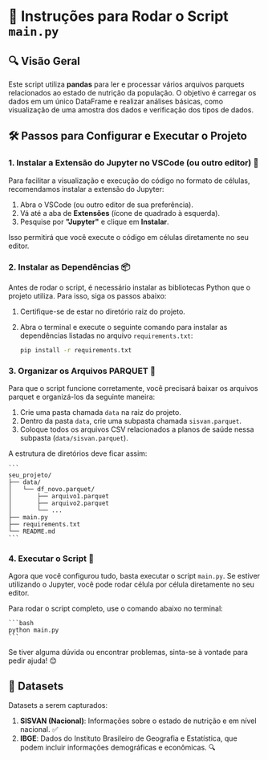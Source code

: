 # 📝 Instruções para Rodar o Script `main.py`

## 🔍 Visão Geral

Este script utiliza **pandas** para ler e processar vários arquivos parquets relacionados ao estado de nutrição da população. O objetivo é carregar os dados em um único DataFrame e realizar análises básicas, como visualização de uma amostra dos dados e verificação dos tipos de dados.

## 🛠️ Passos para Configurar e Executar o Projeto

### 1. Instalar a Extensão do Jupyter no VSCode (ou outro editor) 🧩

Para facilitar a visualização e execução do código no formato de células, recomendamos instalar a extensão do Jupyter:

1. Abra o VSCode (ou outro editor de sua preferência).
2. Vá até a aba de **Extensões** (ícone de quadrado à esquerda).
3. Pesquise por **"Jupyter"** e clique em **Instalar**.

Isso permitirá que você execute o código em células diretamente no seu editor.

### 2. Instalar as Dependências 📦

Antes de rodar o script, é necessário instalar as bibliotecas Python que o projeto utiliza. Para isso, siga os passos abaixo:

1. Certifique-se de estar no diretório raiz do projeto.
2. Abra o terminal e execute o seguinte comando para instalar as dependências listadas no arquivo `requirements.txt`:

    ```bash
    pip install -r requirements.txt
    ```

### 3. Organizar os Arquivos PARQUET 📁

Para que o script funcione corretamente, você precisará baixar os arquivos parquet e organizá-los da seguinte maneira:

1. Crie uma pasta chamada `data` na raiz do projeto.
2. Dentro da pasta `data`, crie uma subpasta chamada `sisvan.parquet`.
3. Coloque todos os arquivos CSV relacionados a planos de saúde nessa subpasta (`data/sisvan.parquet`).

A estrutura de diretórios deve ficar assim:

    ```
    seu_projeto/
    ├── data/
    │   └── df_novo.parquet/
    │       ├── arquivo1.parquet
    │       ├── arquivo2.parquet
    │       └── ...
    ├── main.py
    ├── requirements.txt
    └── README.md
    ```

### 4. Executar o Script 🚀

Agora que você configurou tudo, basta executar o script `main.py`. Se estiver utilizando o Jupyter, você pode rodar célula por célula diretamente no seu editor.

Para rodar o script completo, use o comando abaixo no terminal:

    ```bash
    python main.py
    ```


Se tiver alguma dúvida ou encontrar problemas, sinta-se à vontade para pedir ajuda! 😊


## 📂 Datasets

Datasets a serem capturados:

1. **SISVAN (Nacional)**: Informações sobre o estado de nutrição e em nível nacional. ✅
2. **IBGE**: Dados do Instituto Brasileiro de Geografia e Estatística, que podem incluir informações demográficas e econômicas. 🔍

